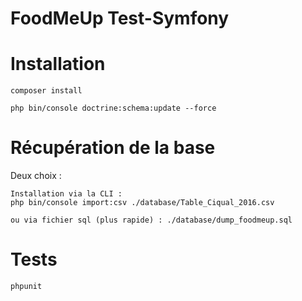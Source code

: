 FoodMeUp Test-Symfony
=====================

# Installation

```
composer install

php bin/console doctrine:schema:update --force
```

# Récupération de la base

Deux choix :
```
Installation via la CLI : 
php bin/console import:csv ./database/Table_Ciqual_2016.csv

ou via fichier sql (plus rapide) : ./database/dump_foodmeup.sql
```

# Tests

```
phpunit
```